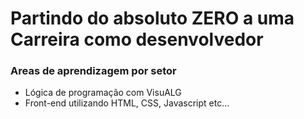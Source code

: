 # Partindo do absoluto **ZERO** a uma **Carreira como desenvolvedor**

### Areas de aprendizagem por setor

 - Lógica de programação com VisuALG
 - Front-end utilizando HTML, CSS, Javascript etc...